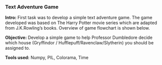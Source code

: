 ### Text Adventure Game

**Intro:** First task was to develop a simple text adventure game. The game developed was based on The Harry Potter movie series which are adapted from J.K.Rowling’s books. Overview of game flowchart is shown below.

**Objective:** Develop a simple game to help Professor Dumbledore decide which house (Gryffindor / Hufflepuff/Ravenclaw/Slytherin) you should be assigned to.

**Tools used:** Numpy, PIL, Colorama, Time


